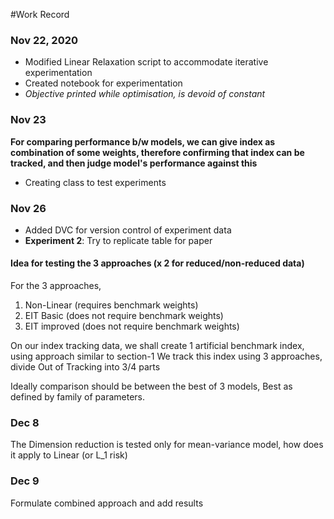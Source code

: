 #Work Record

### Nov 22, 2020
* Modified Linear Relaxation script to accommodate iterative experimentation
* Created notebook for experimentation 
* _Objective printed while optimisation, is devoid of constant_


### Nov 23
**For comparing performance b/w models, we can give index as combination of some weights, therefore confirming that index can be tracked, and then judge model's performance against this**
* Creating class to test experiments

### Nov 26
* Added DVC for version control of experiment data
* **Experiment 2**: Try to replicate table for paper

#### Idea for testing the 3 approaches (x 2 for reduced/non-reduced data)


For the 3 approaches,
1. Non-Linear (requires benchmark weights)
2. EIT Basic (does not require benchmark weights)
3. EIT improved (does not require benchmark weights)

On our index tracking data, we shall create 1 artificial benchmark index, using approach similar to section-1
We track this index using 3 approaches, divide Out of Tracking into 3/4 parts

Ideally comparison should be between the best of 3 models, Best as defined by family of parameters. 

### Dec 8
The Dimension reduction is tested only for mean-variance model, how does it apply to Linear (or L_1 risk)

### Dec 9
Formulate combined approach and add results

